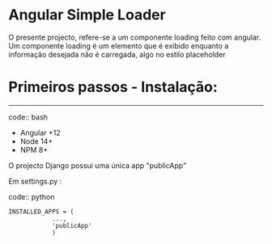 
Angular Simple Loader
=========================
O presente projecto, refere-se a um componente loading feito com angular. Um componente loading é um elemento que é exibido enquanto a informação desejada não é carregada, algo no estilo placeholder

# Primeiros passos - Instalação:
-------------
code:: bash
- Angular +12
- Node 14+
- NPM 8+



O projecto Django possui uma única app "publicApp"

Em settings.py :

code:: python

    INSTALLED_APPS = (
                ...,
                'publicApp'
                )
              
